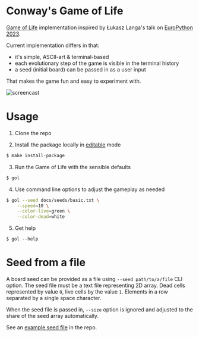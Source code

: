 # Conway's Game of Life

[Game of Life](https://en.wikipedia.org/wiki/Conway%27s_Game_of_Life)
implementation inspired by Łukasz Langa's talk on [EuroPython
2023](https://github.com/ambv/gol).

Current implementation differs in that:
- it's simple, ASCII-art & terminal-based
- each evolutionary step of the game is visible in the terminal history
- a seed (initial board) can be passed in as a user input

That makes the game fun and easy to experiment with.

![screencast](https://blog.pilosus.org/images/gol.gif)

# Usage

1. Clone the repo

2. Install the package locally in [editable](https://pip.pypa.io/en/stable/topics/local-project-installs/#editable-installs) mode

```bash
$ make install-package
```

3. Run the Game of Life with the sensible defaults

```bash
$ gol
```

4. Use command line options to adjust the gameplay as needed

```bash
$ gol --seed docs/seeds/basic.txt \
    --speed=10 \
    --color-live=green \
    --color-dead=white
```

5. Get help

```
$ gol --help
```

# Seed from a file

A board seed can be provided as a file using `--seed path/to/a/file`
CLI option. The seed file must be a text file representing 2D
array. Dead cells represented by value `0`, live cells by the value
`1`. Elements in a row separated by a single space character.

When the seed file is passed in, `--size` option is ignored and
adjusted to the share of the seed array automatically.

See an [example seed file](https://github.com/pilosus/gol/blob/main/docs/seeds/basic.txt)
in the repo.
